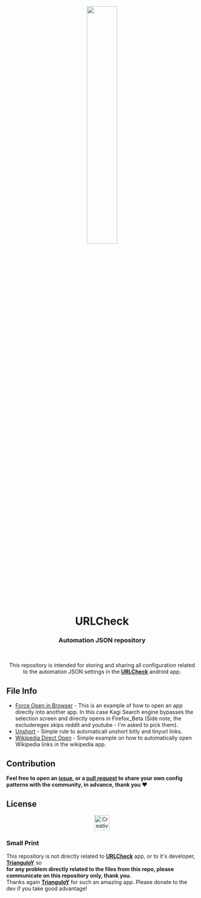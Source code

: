 <!-- ---------- Header ---------- -->
<div align="center">

<img src="https://user-images.githubusercontent.com/36798218/196714411-4683c05e-ebaa-43a0-a08f-d41f8e00a087.png" width=40%>
<!-- Original image from https://korben.info/app/uploads/2020/09/korben20200417144706-524.jpg -->

# URLCheck
### Automation JSON repository
</div>

<br>
<!-- ---------- Description ---------- -->
<div align="center">

This repository is intended for storing and sharing all configuration related  
to the automation JSON settings in the [**URLCheck**](https://github.com/TrianguloY/UrlChecker) android app.

</div>

## File Info
- [Force Open in Browser](https://github.com/twizzlebizzle/urlChecker-automation-config/blob/main/Force%20Open%20in%20Browser%20(referrer).json) - This is an example of how to open an app directly into another app.  In this case Kagi Search engine bypasses the selection screen and directly opens in Firefox_Beta (Side note, the excluderegex skips reddit and youtube - I'm asked to pick them).  
- [Unshort](https://github.com/twizzlebizzle/urlChecker-automation-config/blob/main/Unshort.json) - Simple rule to automaticall unshort bitly and tinyurl links.  
- [Wikipedia Direct Open](https://github.com/twizzlebizzle/urlChecker-automation-config/blob/main/Wikipedia_Open.json) - Simple example on how to automatically open Wikipedia links in the wikipedia app.  


<!-- ---------- Contribution ---------- -->
## Contribution

**Feel free to open an [**issue**](https://github.com/twizzlebizzle/urlChecker-automation-config/issues/new), or a [**pull request**](https://help.github.com/articles/about-pull-requests/) to share your own config patterns with the community, in advance, thank you :heart:**

<!-- ---------- License ---------- -->

## License

<div align="center">

[<img src="https://mirrors.creativecommons.org/presskit/buttons/88x31/png/by.png"
alt="Creative Commons Attribution 4.0 International"
height="40">](http://creativecommons.org/licenses/by/4.0/)

</div>

<!-- ---------- Small Print ---------- -->
### Small Print

This repository is not directly related to [**URLCheck**](https://github.com/TrianguloY/UrlChecker) app, or to it's developer, [**TrianguloY**](https://github.com/TrianguloY) so \
**for any problem directly related to the files from this repo, please communicate on this repository only, thank you.**   
Thanks again [**TrianguloY**](https://github.com/TrianguloY)  for such an amazing app.  Please donate to the dev if you take good advantage!
